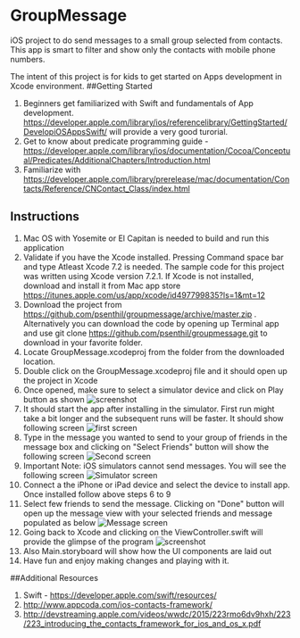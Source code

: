 # GroupMessage
iOS project to do send messages to a small group selected from contacts. This app is smart to filter and show only the contacts with mobile phone numbers.

The intent of this project is for kids to get started on Apps development in Xcode environment. 
##Getting Started
1. Beginners get familiarized with Swift and fundamentals of App development.  https://developer.apple.com/library/ios/referencelibrary/GettingStarted/DevelopiOSAppsSwift/ will provide a very good turorial. 
2. Get to know about predicate programming guide - https://developer.apple.com/library/ios/documentation/Cocoa/Conceptual/Predicates/AdditionalChapters/Introduction.html
3. Familiarize with https://developer.apple.com/library/prerelease/mac/documentation/Contacts/Reference/CNContact_Class/index.html

## Instructions
1. Mac OS with Yosemite or El Capitan is needed to build and run this application
2. Validate if you have the Xcode installed. Pressing Command space bar and type  Atleast Xcode 7.2 is needed. The sample code for this project was written using Xcode version 7.2.1.  If Xcode is not installed, download and install it from Mac app store https://itunes.apple.com/us/app/xcode/id497799835?ls=1&mt=12 
3. Download the project from https://github.com/psenthil/groupmessage/archive/master.zip . Alternatively you can download the code by opening up Terminal app and use git clone  https://github.com/psenthil/groupmessage.git to download in your favorite folder. 
4. Locate GroupMessage.xcodeproj from the folder from the downloaded location.
5. Double click on the GroupMessage.xcodeproj file and it should open up the project in Xcode
6. Once opened, make sure to select a simulator device and click on Play button  as shown ![screenshot](https://github.com/psenthil/groupmessage/blob/master/xcode_project_view.png)
7. It should start the app after installing in the simulator. First run might take a bit longer and the subsequent runs will be faster. It should show following screen
 ![first screen](https://github.com/psenthil/groupmessage/blob/master/screen1.png)
8. Type in the message you wanted to send to your group of friends in the message box and clicking  on "Select Friends" button will show the following screen ![Second screen](https://github.com/psenthil/groupmessage/blob/master/selection.png)
9. Important Note: iOS simulators cannot send messages. You will see the following screen ![Simulator screen](https://github.com/psenthil/groupmessage/blob/master/error.png) 
10. Connect a  the iPhone or iPad device and select the device to install app. Once installed follow above steps 6 to 9
10. Select few friends to send the message. Clicking on "Done" button will open up the message view with your selected friends and message populated as below ![Message screen](https://github.com/psenthil/groupmessage/blob/master/message.png)
11. Going back to Xcode and clicking on the ViewController.swift will provide the glimpse of the program ![screenshot](https://github.com/psenthil/groupmessage/blob/master/program.png)
12. Also Main.storyboard will show how the UI components are laid out
13. Have fun and enjoy making changes and playing with it. 

##Additional Resources
1. Swift - https://developer.apple.com/swift/resources/
2. http://www.appcoda.com/ios-contacts-framework/
3. http://devstreaming.apple.com/videos/wwdc/2015/223rmo6dv9hxh/223/223_introducing_the_contacts_framework_for_ios_and_os_x.pdf

